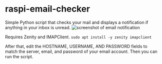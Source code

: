 # raspi-email-checker
Simple Python script that checks your mail and displays a notification if anything in your inbox is unread.
![screenshot of email notification](https://i.ibb.co/QP6w30y/2020-01-23-200849-1280x1024-scrot.png)  

Requires Zenity and IMAPClient.
`sudo apt install -y zenity imapclient`

After that, edit the HOSTNAME, USERNAME, AND PASSWORD fields to match the server, email, and password of your email account.
Then you can run the script.
